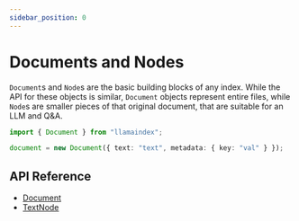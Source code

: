 ```yaml
---
sidebar_position: 0
---
```


# Documents and Nodes

`Document`s and `Node`s are the basic building blocks of any index. While the API for these objects is similar, `Document` objects represent entire files, while `Node`s are smaller pieces of that original document, that are suitable for an LLM and Q&A.

```typescript
import { Document } from "llamaindex";

document = new Document({ text: "text", metadata: { key: "val" } });
```

## API Reference

- [Document](../../api/classes/Document.md)
- [TextNode](../../api/classes/TextNode.md)
